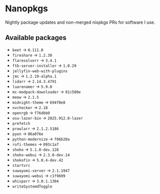 <!--
SPDX-FileCopyrightText: 2025 Hana Kretzer <hanakretzer@gmail.com>

SPDX-License-Identifier: CC0-1.0
-->

# Nanopkgs

Nightly package updates and non-merged nixpkgs PRs for software I use.

## Available packages

- `beet` -> `0.111.0`
- `fireshare` -> `1.2.30`
- `flaresolverr` -> `3.4.1`
- `ftb-server-installer` -> `1.0.29`
- `jellyfin-web-with-plugins`
- `jmc` -> `1.2.19-alpha.1`
- `lidarr` -> `2.14.3.4791`
- `luarenamer` -> `5.9.0`
- `mc-modpack-downloader` -> `81c580e`
- `meow` -> `2.1.5`
- `midnight-theme` -> `694f0e8`
- `nvchecker` -> `2.18`
- `openrgb` -> `f76dbb0`
- `osu-lazer-bin` -> `2025.912.0-lazer`
- `prefetch`
- `prowlarr` -> `2.1.2.5186`
- `pyon` -> `06a076e`
- `python-modernize` -> `f06b20a`
- `rofi-themes` -> `093c1a7`
- `shoko` -> `5.1.0-dev.128`
- `shoko-webui` -> `2.3.0-dev.14`
- `shokofin` -> `5.0.4-dev.42`
- `startvrc`
- `suwayomi-server` -> `2.1.1947`
- `suwayomi-webui` -> `c1f9699`
- `whisparr` -> `3.0.1.1304`
- `writeSystemdToggle`

